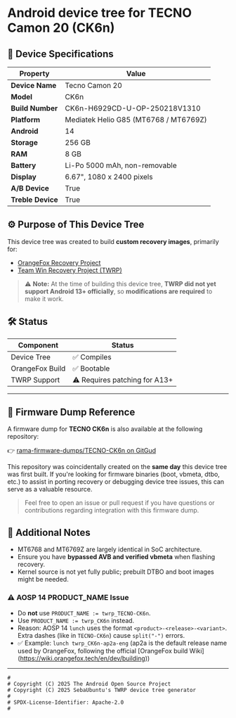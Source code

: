 # Android device tree for TECNO Camon 20 (CK6n)
## 📱 Device Specifications

| Property          | Value                                     |
|-------------------|-------------------------------------------|
| **Device Name**   | Tecno Camon 20                            |
| **Model**         | CK6n                                      |
| **Build Number**  | CK6n-H6929CD-U-OP-250218V1310             |
| **Platform**      | Mediatek Helio G85 (MT6768 / MT6769Z)     |
| **Android**       | 14                                        |
| **Storage**       | 256 GB                                    |
| **RAM**           | 8 GB                                      |
| **Battery**       | Li-Po 5000 mAh, non-removable             |
| **Display**       | 6.67", 1080 x 2400 pixels                 |
| **A/B Device**    | True                                      |
| **Treble Device** | True                                      |
## ⚙️ Purpose of This Device Tree

This device tree was created to build **custom recovery images**, primarily for:

- [OrangeFox Recovery Project](https://orangefox.download)
- [Team Win Recovery Project (TWRP)](https://twrp.me)

> ⚠️ **Note:** At the time of building this device tree, **TWRP did not yet support Android 13+ officially**, so **modifications are required** to make it work.

## 🛠️ Status

| Component       | Status      |
|----------------|-------------|
| Device Tree     | ✅ Compiles |
| OrangeFox Build | ✅ Bootable |
| TWRP Support    | ⚠️ Requires patching for A13+ |

---

## 🔗 Firmware Dump Reference

A firmware dump for **TECNO CK6n** is also available at the following repository:

👉 [rama-firmware-dumps/TECNO-CK6n on GitGud](https://gitgud.io/rama-firmware-dumps/tecno/TECNO-CK6n)

This repository was coincidentally created on the **same day** this device tree was first built. If you're looking for firmware binaries (boot, vbmeta, dtbo, etc.) to assist in porting recovery or debugging device tree issues, this can serve as a valuable resource.

> Feel free to open an issue or pull request if you have questions or contributions regarding integration with this firmware dump.

## 📎 Additional Notes

- MT6768 and MT6769Z are largely identical in SoC architecture.
- Ensure you have **bypassed AVB and verified vbmeta** when flashing recovery.
- Kernel source is not yet fully public; prebuilt DTBO and boot images might be needed.

### ⚠️ AOSP 14 PRODUCT_NAME Issue

- Do **not** use `PRODUCT_NAME := twrp_TECNO-CK6n`.  
- Use `PRODUCT_NAME := twrp_CK6n` instead.  
- Reason: AOSP 14 `lunch` uses the format `<product>-<release>-<variant>`.  
  Extra dashes (like in `TECNO-CK6n`) cause `split("-")` errors.  
- ✅ Example: `lunch twrp_CK6n-ap2a-eng` (ap2a is the default release name used by OrangeFox, following the official [OrangeFox build Wiki] (https://wiki.orangefox.tech/en/dev/building))


---

```
#
# Copyright (C) 2025 The Android Open Source Project
# Copyright (C) 2025 SebaUbuntu's TWRP device tree generator
#
# SPDX-License-Identifier: Apache-2.0
#
```


